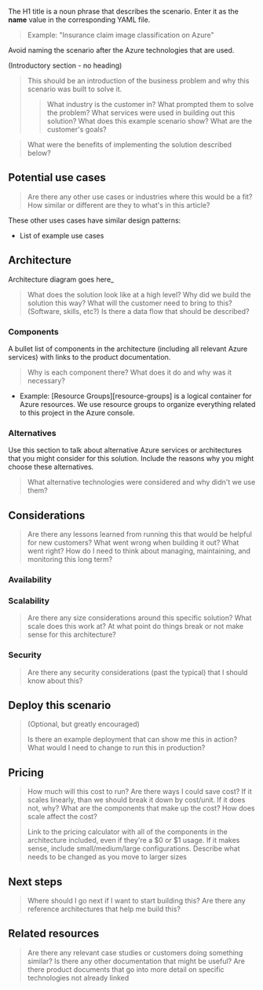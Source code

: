 The H1 title is a noun phrase that describes the scenario. Enter it as the **name** value in the corresponding YAML file.

> Example: "Insurance claim image classification on Azure"

Avoid naming the scenario after the Azure technologies that are used.

(Introductory section - no heading)

> This should be an introduction of the business problem and why this scenario was built to solve it.
>> What industry is the customer in?
>> What prompted them to solve the problem?
>> What services were used in building out this solution?
>> What does this example scenario show? What are the customer's goals?

> What were the benefits of implementing the solution described below?

## Potential use cases

> Are there any other use cases or industries where this would be a fit?
> How similar or different are they to what's in this article?

These other uses cases have similar design patterns:

- List of example use cases

## Architecture

Architecture diagram goes here_

> What does the solution look like at a high level?
> Why did we build the solution this way?
> What will the customer need to bring to this?  (Software, skills, etc?)
> Is there a data flow that should be described?

### Components

A bullet list of components in the architecture (including all relevant Azure services) with links to the product documentation.

> Why is each component there?
> What does it do and why was it necessary?

- Example: [Resource Groups][resource-groups] is a logical container for Azure resources.  We use resource groups to organize everything related to this project in the Azure console.

### Alternatives

Use this section to talk about alternative Azure services or architectures that you might consider for this solution. Include the reasons why you might choose these alternatives.

> What alternative technologies were considered and why didn't we use them?

## Considerations

> Are there any lessons learned from running this that would be helpful for new customers?  What went wrong when building it out?  What went right?
> How do I need to think about managing, maintaining, and monitoring this long term?

### Availability

### Scalability

> Are there any size considerations around this specific solution?
> What scale does this work at?
> At what point do things break or not make sense for this architecture?

### Security

> Are there any security considerations (past the typical) that I should know about this?

## Deploy this scenario

> (Optional, but greatly encouraged)
>
> Is there an example deployment that can show me this in action?  What would I need to change to run this in production?

## Pricing

> How much will this cost to run?
> Are there ways I could save cost?
> If it scales linearly, than we should break it down by cost/unit. If it does not, why?
> What are the components that make up the cost?
> How does scale affect the cost?
>
> Link to the pricing calculator with all of the components in the architecture included, even if they're a $0 or $1 usage.
> If it makes sense, include small/medium/large configurations. Describe what needs to be changed as you move to larger sizes

## Next steps

> Where should I go next if I want to start building this?
> Are there any reference architectures that help me build this?

## Related resources

> Are there any relevant case studies or customers doing something similar?
> Is there any other documentation that might be useful?
> Are there product documents that go into more detail on specific technologies not already linked

<!-- links -->

[calculator]: https://azure.com/e/
